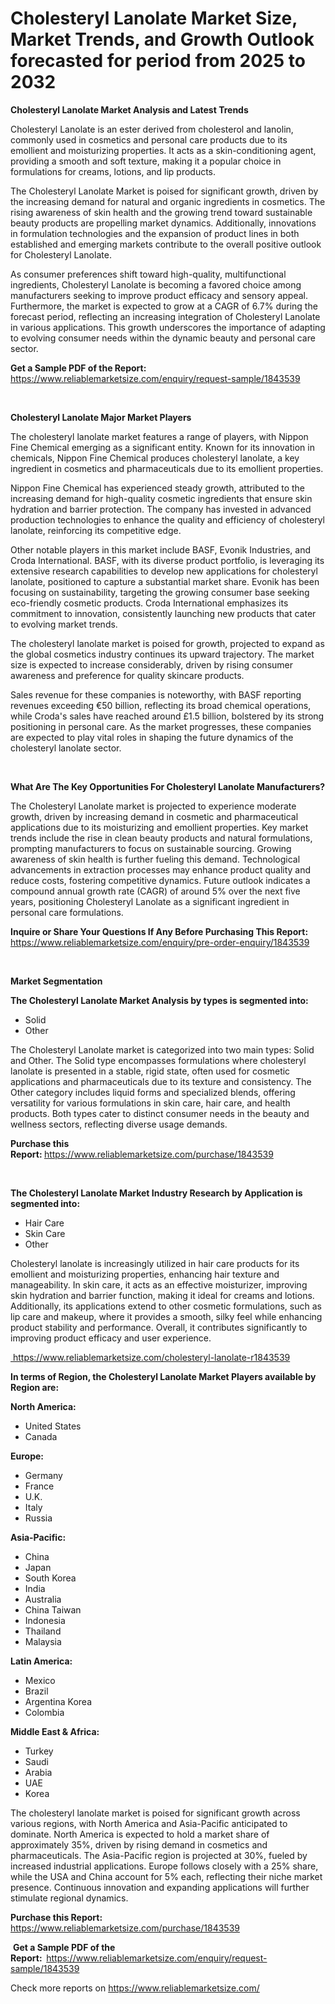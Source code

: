 <p><h1>Cholesteryl Lanolate Market Size, Market Trends, and Growth Outlook forecasted for period from 2025 to 2032</h1></p><p><strong>Cholesteryl Lanolate Market Analysis and Latest Trends</strong></p>
<p><p>Cholesteryl Lanolate is an ester derived from cholesterol and lanolin, commonly used in cosmetics and personal care products due to its emollient and moisturizing properties. It acts as a skin-conditioning agent, providing a smooth and soft texture, making it a popular choice in formulations for creams, lotions, and lip products.</p><p>The Cholesteryl Lanolate Market is poised for significant growth, driven by the increasing demand for natural and organic ingredients in cosmetics. The rising awareness of skin health and the growing trend toward sustainable beauty products are propelling market dynamics. Additionally, innovations in formulation technologies and the expansion of product lines in both established and emerging markets contribute to the overall positive outlook for Cholesteryl Lanolate.</p><p>As consumer preferences shift toward high-quality, multifunctional ingredients, Cholesteryl Lanolate is becoming a favored choice among manufacturers seeking to improve product efficacy and sensory appeal. Furthermore, the market is expected to grow at a CAGR of 6.7% during the forecast period, reflecting an increasing integration of Cholesteryl Lanolate in various applications. This growth underscores the importance of adapting to evolving consumer needs within the dynamic beauty and personal care sector.</p></p>
<p><strong>Get a Sample PDF of the Report:&nbsp;</strong> <a href="https://www.reliablemarketsize.com/enquiry/request-sample/1843539?utm_campaign=1143&utm_medium=2&utm_source=Github&utm_content=ia&utm_term=03022025&utm_id=cholesteryl-lanolate">https://www.reliablemarketsize.com/enquiry/request-sample/1843539</a></p>
<p>&nbsp;</p>
<p><strong>Cholesteryl Lanolate Major Market Players</strong></p>
<p><p>The cholesteryl lanolate market features a range of players, with Nippon Fine Chemical emerging as a significant entity. Known for its innovation in chemicals, Nippon Fine Chemical produces cholesteryl lanolate, a key ingredient in cosmetics and pharmaceuticals due to its emollient properties.</p><p>Nippon Fine Chemical has experienced steady growth, attributed to the increasing demand for high-quality cosmetic ingredients that ensure skin hydration and barrier protection. The company has invested in advanced production technologies to enhance the quality and efficiency of cholesteryl lanolate, reinforcing its competitive edge. </p><p>Other notable players in this market include BASF, Evonik Industries, and Croda International. BASF, with its diverse product portfolio, is leveraging its extensive research capabilities to develop new applications for cholesteryl lanolate, positioned to capture a substantial market share. Evonik has been focusing on sustainability, targeting the growing consumer base seeking eco-friendly cosmetic products. Croda International emphasizes its commitment to innovation, consistently launching new products that cater to evolving market trends.</p><p>The cholesteryl lanolate market is poised for growth, projected to expand as the global cosmetics industry continues its upward trajectory. The market size is expected to increase considerably, driven by rising consumer awareness and preference for quality skincare products.</p><p>Sales revenue for these companies is noteworthy, with BASF reporting revenues exceeding €50 billion, reflecting its broad chemical operations, while Croda's sales have reached around £1.5 billion, bolstered by its strong positioning in personal care. As the market progresses, these companies are expected to play vital roles in shaping the future dynamics of the cholesteryl lanolate sector.</p></p>
<p>&nbsp;</p>
<p><strong>What Are The Key Opportunities For Cholesteryl Lanolate Manufacturers?</strong></p>
<p><p>The Cholesteryl Lanolate market is projected to experience moderate growth, driven by increasing demand in cosmetic and pharmaceutical applications due to its moisturizing and emollient properties. Key market trends include the rise in clean beauty products and natural formulations, prompting manufacturers to focus on sustainable sourcing. Growing awareness of skin health is further fueling this demand. Technological advancements in extraction processes may enhance product quality and reduce costs, fostering competitive dynamics. Future outlook indicates a compound annual growth rate (CAGR) of around 5% over the next five years, positioning Cholesteryl Lanolate as a significant ingredient in personal care formulations.</p></p>
<p><strong>Inquire or Share Your Questions If Any Before Purchasing This Report:</strong> <a href="https://www.reliablemarketsize.com/enquiry/pre-order-enquiry/1843539?utm_campaign=1143&utm_medium=2&utm_source=Github&utm_content=ia&utm_term=03022025&utm_id=cholesteryl-lanolate">https://www.reliablemarketsize.com/enquiry/pre-order-enquiry/1843539</a></p>
<p>&nbsp;</p>
<p><strong>Market Segmentation</strong></p>
<p><strong>The Cholesteryl Lanolate Market Analysis by types is segmented into:</strong></p>
<p><ul><li>Solid</li><li>Other</li></ul></p>
<p><p>The Cholesteryl Lanolate market is categorized into two main types: Solid and Other. The Solid type encompasses formulations where cholesteryl lanolate is presented in a stable, rigid state, often used for cosmetic applications and pharmaceuticals due to its texture and consistency. The Other category includes liquid forms and specialized blends, offering versatility for various formulations in skin care, hair care, and health products. Both types cater to distinct consumer needs in the beauty and wellness sectors, reflecting diverse usage demands.</p></p>
<p><strong>Purchase this Report:&nbsp;</strong><a href="https://www.reliablemarketsize.com/purchase/1843539?utm_campaign=1143&utm_medium=2&utm_source=Github&utm_content=ia&utm_term=03022025&utm_id=cholesteryl-lanolate">https://www.reliablemarketsize.com/purchase/1843539</a></p>
<p>&nbsp;</p>
<p><strong>The Cholesteryl Lanolate Market Industry Research by Application is segmented into:</strong></p>
<p><ul><li>Hair Care</li><li>Skin Care</li><li>Other</li></ul></p>
<p><p>Cholesteryl lanolate is increasingly utilized in hair care products for its emollient and moisturizing properties, enhancing hair texture and manageability. In skin care, it acts as an effective moisturizer, improving skin hydration and barrier function, making it ideal for creams and lotions. Additionally, its applications extend to other cosmetic formulations, such as lip care and makeup, where it provides a smooth, silky feel while enhancing product stability and performance. Overall, it contributes significantly to improving product efficacy and user experience.</p></p>
<p><a href="https://www.reliablemarketsize.com/cholesteryl-lanolate-r1843539?utm_campaign=1143&utm_medium=2&utm_source=Github&utm_content=ia&utm_term=03022025&utm_id=cholesteryl-lanolate">&nbsp;https://www.reliablemarketsize.com/cholesteryl-lanolate-r1843539</a></p>
<p><strong>In terms of Region, the Cholesteryl Lanolate Market Players available by Region are:</strong></p>
<p>
    <p> <strong> North America: </strong>
        <ul>
            <li>United States</li>
            <li>Canada</li>
        </ul>
        </p> 
    <p> <strong> Europe: </strong>
        <ul>
            <li>Germany</li>
            <li>France</li>
            <li>U.K.</li>
            <li>Italy</li>
            <li>Russia</li>
        </ul>
        </p> 
    <p> <strong> Asia-Pacific: </strong>
        <ul>
            <li>China</li>
            <li>Japan</li>
            <li>South Korea</li>
            <li>India</li>
            <li>Australia</li>
            <li>China Taiwan</li>
            <li>Indonesia</li>
            <li>Thailand</li>
            <li>Malaysia</li>
        </ul>
        </p> 
    <p> <strong> Latin America: </strong>
        <ul>
            <li>Mexico</li>
            <li>Brazil</li>
            <li>Argentina Korea</li>
            <li>Colombia</li>
        </ul>
        </p> 
    <p> <strong> Middle East & Africa: </strong>
        <ul>
            <li>Turkey</li>
            <li>Saudi</li>
            <li>Arabia</li>
            <li>UAE</li>
            <li>Korea</li>
        </ul>
    </p>
    </p>
<p><p>The cholesteryl lanolate market is poised for significant growth across various regions, with North America and Asia-Pacific anticipated to dominate. North America is expected to hold a market share of approximately 35%, driven by rising demand in cosmetics and pharmaceuticals. The Asia-Pacific region is projected at 30%, fueled by increased industrial applications. Europe follows closely with a 25% share, while the USA and China account for 5% each, reflecting their niche market presence. Continuous innovation and expanding applications will further stimulate regional dynamics.</p></p>
<p><strong>Purchase this Report: </strong><a href="https://www.reliablemarketsize.com/purchase/1843539?utm_campaign=1143&utm_medium=2&utm_source=Github&utm_content=ia&utm_term=03022025&utm_id=cholesteryl-lanolate">https://www.reliablemarketsize.com/purchase/1843539</a></p>
<p>&nbsp;<strong>Get a Sample PDF of the Report:&nbsp;&nbsp;</strong><a href="https://www.reliablemarketsize.com/enquiry/request-sample/1843539?utm_campaign=1143&utm_medium=2&utm_source=Github&utm_content=ia&utm_term=03022025&utm_id=cholesteryl-lanolate">https://www.reliablemarketsize.com/enquiry/request-sample/1843539</a></p>
<p><strong></strong></p>
<p>Check more reports on <a href="https://www.reliablemarketsize.com/?utm_campaign=1143&utm_medium=2&utm_source=Github&utm_content=ia&utm_term=03022025&utm_id=cholesteryl-lanolate">https://www.reliablemarketsize.com/</a></p>